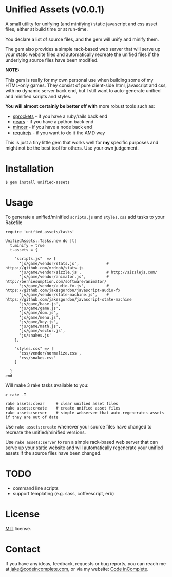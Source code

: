 Unified Assets (v0.0.1)
=======================

A small utility for unifying (and minifying) static javascript and css asset
files, either at build time or at run-time.

You declare a list of source files, and the gem will unify and minify them.

The gem also provides a simple rack-based web server that will serve up your
static website files and automatically recreate the unified files if the underlying
source files have been modified.

**NOTE:**

This gem is really for my own personal use when building some of my HTML-only games. They
consist of pure client-side html, javascript and css, with no dynamic server back end, but I 
still want to auto-generate unified and minified scripts and styles.

**You will almost certainly be better off with** more robust tools such as:

 * [sprockets](https://github.com/sstephenson/sprockets) - if you have a ruby/rails back end
 * [gears](https://github.com/gears/gears) - if you have a python back end
 * [mincer](https://github.com/nodeca/mincer) - if you have a node back end
 * [requirejs](http://requirejs.org/) - if you want to do it the AMD way

This is just a tiny little gem that works well for **my** specific purposes and might not be the
best tool for others. Use your own judgement.

Installation
============

    $ gem install unified-assets

Usage
=====

To generate a unified/minified `scripts.js` and `styles.css` add tasks to your Rakefile

    require 'unified_assets/tasks'

    UnifiedAssets::Tasks.new do |t|
      t.minify = true
      t.assets = {

        "scripts.js"  => [
          'js/game/vendor/stats.js',            # https://github.com/mrdoob/stats.js
          'js/game/vendor/sizzle.js',           # http://sizzlejs.com/
          'js/game/vendor/animator.js',         # http://berniesumption.com/software/animator/
          'js/game/vendor/audio-fx.js',         # https://github.com/jakesgordon/javascript-audio-fx
          'js/game/vendor/state-machine.js',    # https://github.com/jakesgordon/javascript-state-machine
          'js/game/base.js',
          'js/game/game.js',
          'js/game/dom.js',
          'js/game/menu.js',
          'js/game/key.js',
          'js/game/math.js',
          'js/game/vector.js',
          'js/snakes.js'
        ],

        "styles.css" => [
          'css/vendor/normalize.css',
          'css/snakes.css'
        ]

      }
    end

Will make 3 rake tasks available to you:

    > rake -T

    rake assets:clear     # clear unified asset files
    rake assets:create    # create unified asset files
    rake assets:server    # simple webserver that auto-regenerates assets if they are out of date

Use `rake assets:create` whenever your source files have changed to recreate the unified/minified versions.

Use `rake assets:server` to run a simple rack-based web server that can serve up your static website
and will automatically regenerate your unified assets if the source files have been changed.

TODO
====

 * command line scripts
 * support templating (e.g. sass, coffeescript, erb)

License
=======

[MIT](http://en.wikipedia.org/wiki/MIT_License) license.

Contact
=======

If you have any ideas, feedback, requests or bug reports, you can reach me at
[jake@codeincomplete.com](mailto:jake@codeincomplete.com), or via
my website: [Code inComplete](http://codeincomplete.com).

